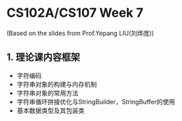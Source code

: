# CS102A/CS107 Week 7
(Based on the slides from Prof.Yepang LIU(刘烨庞))        

## 1. 理论课内容框架
- 字符编码
- 字符串对象的构建与内存机制
- 字符串对象的常用方法
- 字符串循环拼接优化与StringBuilder，StringBuffer的使用
- 基本数据类型及其包装类
